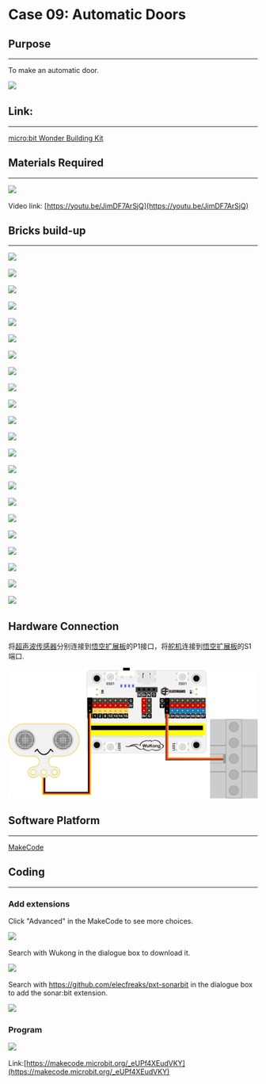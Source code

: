 # Case 09: Automatic Doors

## Purpose
---
To make an automatic door. 
 
![](./images/case-09-01.png)

## Link: 
---
[micro:bit Wonder Building Kit](https://www.elecfreaks.com/micro-bit-wonder-building-kit-without-micro-bit-board.html)

## Materials Required
---
![](./images/case-09-02.png)

Video link:
[https://youtu.be/JimDF7ArSjQ](https://youtu.be/JimDF7ArSjQ)


## Bricks build-up
---


![](./images/step-case-09-01.png)

![](./images/step-case-09-02.png)

![](./images/step-case-09-03.png)

![](./images/step-case-09-04.png)

![](./images/step-case-09-05.png)

![](./images/step-case-09-06.png)

![](./images/step-case-09-07.png)

![](./images/step-case-09-08.png)

![](./images/step-case-09-09.png)

![](./images/step-case-09-10.png)

![](./images/step-case-09-11.png)

![](./images/step-case-09-12.png)

![](./images/step-case-09-13.png)

![](./images/step-case-09-14.png)

![](./images/step-case-09-15.png)

![](./images/step-case-09-16.png)

![](./images/step-case-09-17.png)

![](./images/step-case-09-18.png)

![](./images/step-case-09-19.png)

![](./images/step-case-09-20.png)

![](./images/step-case-09-21.png)

![](./images/step-case-09-22.png)

## Hardware Connection

将[超声波传感器](https://www.elecfreaks.com/sonar-bit-for-micro-bit-ultrasonic-sensor-distance-measuring-3v-5v.html)分别连接到[悟空扩展板](https://www.elecfreaks.com/wukong-board-with-lego-holder-for-micro-bit.html)的P1接口，将[舵机](https://www.elecfreaks.com/geekservo-2kg-360-degrees-compatible-with-lego.html)连接到[悟空扩展板](https://www.elecfreaks.com/wukong-board-with-lego-holder-for-micro-bit.html)的S1端口.

![](./images/Wonder-Building-Kit-case-09-06.png)

## Software Platform
---
[MakeCode](https://makecode.microbit.org/)

## Coding
---
### Add extensions
Click "Advanced" in the MakeCode to see more choices.
 
![](./images/case-01-03.png)

Search with Wukong in the dialogue box to download it. 

![](./images/case-01-04.png)

 Search with https://github.com/elecfreaks/pxt-sonarbit in the dialogue box to add the sonar:bit extension. 

![](./images/case-04-04.png)



### Program
 
![](./images/case-09-03.png)

Link:[https://makecode.microbit.org/_eUPf4XEudVKY](https://makecode.microbit.org/_eUPf4XEudVKY)

